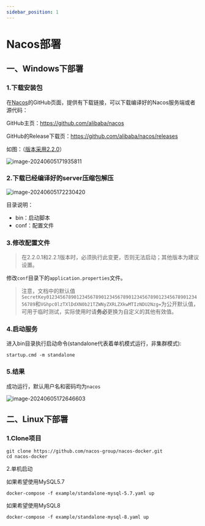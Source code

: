 ```yaml
---
sidebar_position: 1
---
```


# Nacos部署

## 一、Windows下部署

### 1.下载安装包

在[Nacos](https://nacos.io/)的GitHub页面，提供有下载链接，可以下载编译好的Nacos服务端或者源代码：

GitHub主页：https://github.com/alibaba/nacos

GitHub的Release下载页：https://github.com/alibaba/nacos/releases

如图：（[版本采用2.2.0](https://github.com/alibaba/nacos/releases/tag/2.2.0)）

![image-20240605171935811](https://cdn.jsdelivr.net/gh/studio-hu/drawingBed/img/202406051719847.png)

### 2.下载已经编译好的server压缩包解压

![image-20240605172230420](https://cdn.jsdelivr.net/gh/studio-hu/drawingBed/img/202406051722448.png)

目录说明：

- bin：启动脚本
- conf：配置文件

### 3.修改配置文件

> 在2.2.0.1和2.2.1版本时，必须执行此变更，否则无法启动；其他版本为建议设置。

修改`conf`目录下的`application.properties`文件。

> 注意，文档中的默认值`SecretKey012345678901234567890123456789012345678901234567890123456789`和`VGhpc0lzTXlDdXN0b21TZWNyZXRLZXkwMTIzNDU2Nzg=`为公开默认值，可用于临时测试，实际使用时请**务必**更换为自定义的其他有效值。

### 4.启动服务

进入bin目录执行启动命令(standalone代表着单机模式运行，非集群模式):

`startup.cmd -m standalone`

### 5.结果

成功运行，默认用户名和密码均为`nacos`

![image-20240605172646603](https://cdn.jsdelivr.net/gh/studio-hu/drawingBed/img/202406051726639.png)

## 二、Linux下部署

### 1.Clone项目

```shell
git clone https://github.com/nacos-group/nacos-docker.git
cd nacos-docker
```

2.单机启动

如果希望使用MySQL5.7

```shell
docker-compose -f example/standalone-mysql-5.7.yaml up
```

如果希望使用MySQL8

```shell
docker-compose -f example/standalone-mysql-8.yaml up
```

